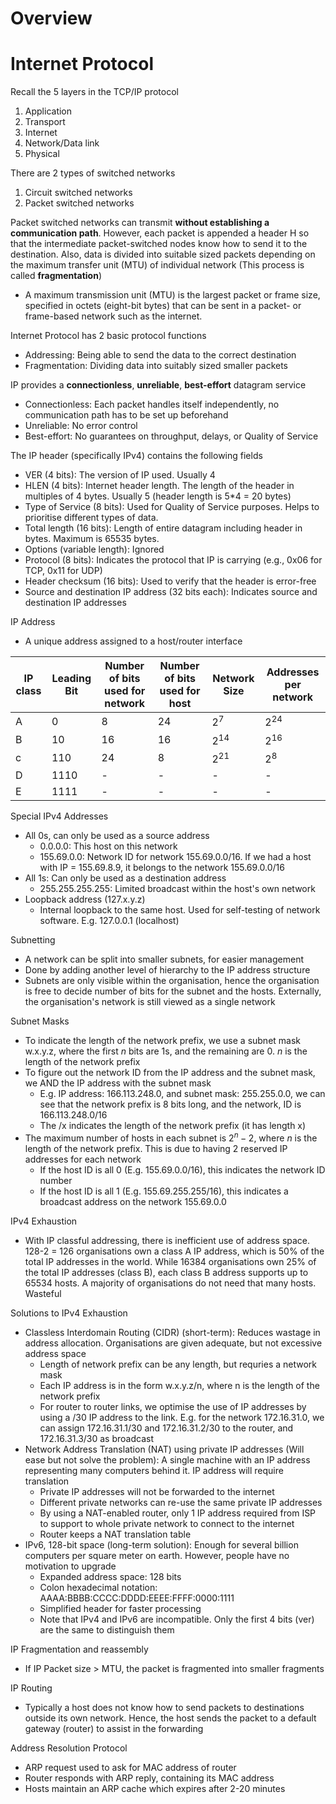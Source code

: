 # Overview

# Internet Protocol

Recall the 5 layers in the TCP/IP protocol

1. Application
2. Transport
3. Internet
4. Network/Data link
5. Physical

There are 2 types of switched networks

1. Circuit switched networks
2. Packet switched networks

Packet switched networks can transmit **without establishing a communication path**. However, each packet is appended a header H so that the intermediate packet-switched nodes know how to send it to the destination. Also, data is divided into suitable sized packets depending on the maximum transfer unit (MTU) of individual network (This process is called **fragmentation**)

- A maximum transmission unit (MTU) is the largest packet or frame size, specified in octets (eight-bit bytes) that can be sent in a packet- or frame-based network such as the internet.

Internet Protocol has 2 basic protocol functions

- Addressing: Being able to send the data to the correct destination
- Fragmentation: Dividing data into suitably sized smaller packets

IP provides a **connectionless**, **unreliable**, **best-effort** datagram service

- Connectionless: Each packet handles itself independently, no communication path has to be set up beforehand
- Unreliable: No error control
- Best-effort: No guarantees on throughput, delays, or Quality of Service

The IP header (specifically IPv4) contains the following fields

- VER (4 bits): The version of IP used. Usually 4
- HLEN (4 bits): Internet header length. The length of the header in multiples of 4 bytes. Usually 5 (header length is 5\*4 = 20 bytes)
- Type of Service (8 bits): Used for Quality of Service purposes. Helps to prioritise different types of data.
- Total length (16 bits): Length of entire datagram including header in bytes. Maximum is 65535 bytes.
- Options (variable length): Ignored
- Protocol (8 bits): Indicates the protocol that IP is carrying (e.g., 0x06 for TCP, 0x11 for UDP)
- Header checksum (16 bits): Used to verify that the header is error-free
- Source and destination IP address (32 bits each): Indicates source and destination IP addresses

IP Address

- A unique address assigned to a host/router interface

| IP class | Leading Bit | Number of bits used for network | Number of bits used for host | Network Size | Addresses per network |
| -------- | ----------- | ------------------------------- | ---------------------------- | ------------ | --------------------- |
| A        | 0           | 8                               | 24                           | $2^{7}$      | $2^{24}$              |
| B        | 10          | 16                              | 16                           | $2^{14}$     | $2^{16}$              |
| c        | 110         | 24                              | 8                            | $2^{21}$     | $2^{8}$               |
| D        | 1110        | -                               | -                            | -            | -                     |
| E        | 1111        | -                               | -                            | -            | -                     |

Special IPv4 Addresses

- All 0s, can only be used as a source address
  - 0.0.0.0: This host on this network
  - 155.69.0.0: Network ID for network 155.69.0.0/16. If we had a host with IP = 155.69.8.9, it belongs to the network 155.69.0.0/16
- All 1s: Can only be used as a destination address
  - 255.255.255.255: Limited broadcast within the host's own network
- Loopback address (127.x.y.z)
  - Internal loopback to the same host. Used for self-testing of network software. E.g. 127.0.0.1 (localhost)

Subnetting

- A network can be split into smaller subnets, for easier management
- Done by adding another level of hierarchy to the IP address structure
- Subnets are only visible within the organisation, hence the organisation is free to decide number of bits for the subnet and the hosts. Externally, the organisation's network is still viewed as a single network

Subnet Masks

- To indicate the length of the network prefix, we use a subnet mask w.x.y.z, where the first $n$ bits are 1s, and the remaining are 0. $n$ is the length of the network prefix
- To figure out the network ID from the IP address and the subnet mask, we AND the IP address with the subnet mask
  - E.g. IP address: 166.113.248.0, and subnet mask: 255.255.0.0, we can see that the network prefix is 8 bits long, and the network, ID is 166.113.248.0/16
  - The /x indicates the length of the network prefix (it has length x)
- The maximum number of hosts in each subnet is $2^n - 2$, where $n$ is the length of the network prefix. This is due to having 2 reserved IP addresses for each network
  - If the host ID is all 0 (E.g. 155.69.0.0/16), this indicates the network ID number
  - If the host ID is all 1 (E.g. 155.69.255.255/16), this indicates a broadcast address on the network 155.69.0.0

IPv4 Exhaustion

- With IP classful addressing, there is inefficient use of address space. 128-2 = 126 organisations own a class A IP address, which is 50% of the total IP addresses in the world. While 16384 organisations own 25% of the total IP addresses (class B), each class B address supports up to 65534 hosts. A majority of organisations do not need that many hosts. Wasteful

Solutions to IPv4 Exhaustion

- Classless Interdomain Routing (CIDR) (short-term): Reduces wastage in address allocation. Organisations are given adequate, but not excessive address space
  - Length of network prefix can be any length, but requries a network mask
  - Each IP address is in the form w.x.y.z/n, where n is the length of the network prefix
  - For router to router links, we optimise the use of IP addresses by using a /30 IP address to the link. E.g. for the network 172.16.31.0, we can assign 172.16.31.1/30 and 172.16.31.2/30 to the router, and 172.16.31.3/30 as broadcast
- Network Address Translation (NAT) using private IP addresses (Will ease but not solve the problem): A single machine with an IP address representing many computers behind it. IP address will require translation
  - Private IP addresses will not be forwarded to the internet
  - Different private networks can re-use the same private IP addresses
  - By using a NAT-enabled router, only 1 IP address required from ISP to support to whole private network to connect to the internet
  - Router keeps a NAT translation table
- IPv6, 128-bit space (long-term solution): Enough for several billion computers per square meter on earth. However, people have no motivation to upgrade
  - Expanded address space: 128 bits
  - Colon hexadecimal notation: AAAA:BBBB:CCCC:DDDD:EEEE:FFFF:0000:1111
  - Simplified header for faster processing
  - Note that IPv4 and IPv6 are incompatible. Only the first 4 bits (ver) are the same to distinguish them

IP Fragmentation and reassembly

- If IP Packet size > MTU, the packet is fragmented into smaller fragments

IP Routing

- Typically a host does not know how to send packets to destinations outside its own network. Hence, the host sends the packet to a default gateway (router) to assist in the forwarding

Address Resolution Protocol

- ARP request used to ask for MAC address of router
- Router responds with ARP reply, containing its MAC address
- Hosts maintain an ARP cache which expires after 2-20 minutes
